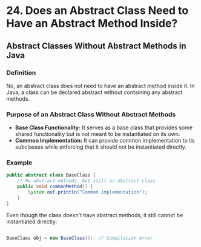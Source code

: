 # 24. Does an Abstract Class Need to Have an Abstract Method Inside?

## Abstract Classes Without Abstract Methods in Java

### Definition
No, an abstract class does not need to have an abstract method inside it. In Java, a class can be declared abstract without containing any abstract methods.

### Purpose of an Abstract Class Without Abstract Methods
- **Base Class Functionality:** It serves as a base class that provides some shared functionality but is not meant to be instantiated on its own.
- **Common Implementation:** It can provide common implementation to its subclasses while enforcing that it should not be instantiated directly.

### Example

```java
public abstract class BaseClass {
    // No abstract methods, but still an abstract class
    public void commonMethod() {
        System.out.println("Common implementation");
    }
}
```
Even though the class doesn't have abstract methods, it still cannot be instantiated directly:

```java

BaseClass obj = new BaseClass();  // Compilation error
```
